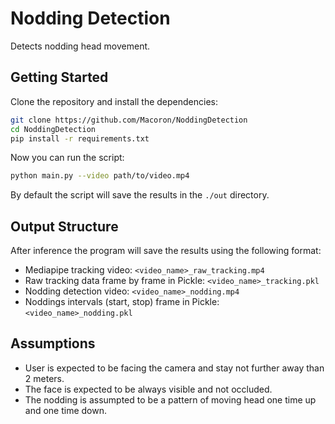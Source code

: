 # Nodding Detection

Detects nodding head movement.

## Getting Started

Clone the repository and install the dependencies:

```bash
git clone https://github.com/Macoron/NoddingDetection
cd NoddingDetection
pip install -r requirements.txt
```

Now you can run the script:

```bash
python main.py --video path/to/video.mp4
```

By default the script will save the results in the `./out` directory.

## Output Structure

After inference the program will save the results using the following format:
- Mediapipe tracking video: `<video_name>_raw_tracking.mp4`
- Raw tracking data frame by frame in Pickle: `<video_name>_tracking.pkl`
- Nodding detection video: `<video_name>_nodding.mp4`
- Noddings intervals (start, stop) frame in Pickle: `<video_name>_nodding.pkl`

## Assumptions

- User is expected to be facing the camera and stay not further away than 2 meters.
- The face is expected to be always visible and not occluded.
- The nodding is assumpted to be a pattern of moving head one time up and one time down.